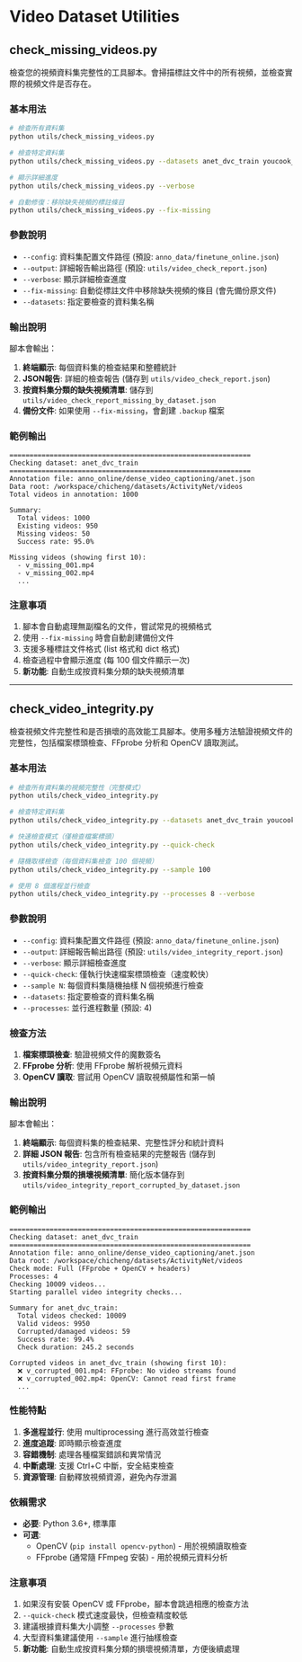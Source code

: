 # Video Dataset Utilities

## check_missing_videos.py

檢查您的視頻資料集完整性的工具腳本。會掃描標註文件中的所有視頻，並檢查實際的視頻文件是否存在。

### 基本用法

```bash
# 檢查所有資料集
python utils/check_missing_videos.py

# 檢查特定資料集
python utils/check_missing_videos.py --datasets anet_dvc_train youcook_dvc_train

# 顯示詳細進度
python utils/check_missing_videos.py --verbose

# 自動修復：移除缺失視頻的標註條目
python utils/check_missing_videos.py --fix-missing
```

### 參數說明

- `--config`: 資料集配置文件路徑 (預設: `anno_data/finetune_online.json`)
- `--output`: 詳細報告輸出路徑 (預設: `utils/video_check_report.json`)
- `--verbose`: 顯示詳細檢查進度
- `--fix-missing`: 自動從標註文件中移除缺失視頻的條目 (會先備份原文件)
- `--datasets`: 指定要檢查的資料集名稱

### 輸出說明

腳本會輸出：

1. **終端顯示**: 每個資料集的檢查結果和整體統計
2. **JSON報告**: 詳細的檢查報告 (儲存到 `utils/video_check_report.json`)
3. **按資料集分類的缺失視頻清單**: 儲存到 `utils/video_check_report_missing_by_dataset.json`
4. **備份文件**: 如果使用 `--fix-missing`，會創建 `.backup` 檔案

### 範例輸出

```
============================================================
Checking dataset: anet_dvc_train
============================================================
Annotation file: anno_online/dense_video_captioning/anet.json
Data root: /workspace/chicheng/datasets/ActivityNet/videos
Total videos in annotation: 1000

Summary:
  Total videos: 1000
  Existing videos: 950
  Missing videos: 50
  Success rate: 95.0%

Missing videos (showing first 10):
  - v_missing_001.mp4
  - v_missing_002.mp4
  ...
```

### 注意事項

1. 腳本會自動處理無副檔名的文件，嘗試常見的視頻格式
2. 使用 `--fix-missing` 時會自動創建備份文件
3. 支援多種標註文件格式 (list 格式和 dict 格式)
4. 檢查過程中會顯示進度 (每 100 個文件顯示一次)
5. **新功能**: 自動生成按資料集分類的缺失視頻清單

---

## check_video_integrity.py

檢查視頻文件完整性和是否損壞的高效能工具腳本。使用多種方法驗證視頻文件的完整性，包括檔案標頭檢查、FFprobe 分析和 OpenCV 讀取測試。

### 基本用法

```bash
# 檢查所有資料集的視頻完整性（完整模式）
python utils/check_video_integrity.py

# 檢查特定資料集
python utils/check_video_integrity.py --datasets anet_dvc_train youcook_dvc_train

# 快速檢查模式（僅檢查檔案標頭）
python utils/check_video_integrity.py --quick-check

# 隨機取樣檢查（每個資料集檢查 100 個視頻）
python utils/check_video_integrity.py --sample 100

# 使用 8 個進程並行檢查
python utils/check_video_integrity.py --processes 8 --verbose
```

### 參數說明

- `--config`: 資料集配置文件路徑 (預設: `anno_data/finetune_online.json`)
- `--output`: 詳細報告輸出路徑 (預設: `utils/video_integrity_report.json`)
- `--verbose`: 顯示詳細檢查進度
- `--quick-check`: 僅執行快速檔案標頭檢查（速度較快）
- `--sample N`: 每個資料集隨機抽樣 N 個視頻進行檢查
- `--datasets`: 指定要檢查的資料集名稱
- `--processes`: 並行進程數量 (預設: 4)

### 檢查方法

1. **檔案標頭檢查**: 驗證視頻文件的魔數簽名
2. **FFprobe 分析**: 使用 FFprobe 解析視頻元資料
3. **OpenCV 讀取**: 嘗試用 OpenCV 讀取視頻屬性和第一幀

### 輸出說明

腳本會輸出：

1. **終端顯示**: 每個資料集的檢查結果、完整性評分和統計資料
2. **詳細 JSON 報告**: 包含所有檢查結果的完整報告 (儲存到 `utils/video_integrity_report.json`)
3. **按資料集分類的損壞視頻清單**: 簡化版本儲存到 `utils/video_integrity_report_corrupted_by_dataset.json`

### 範例輸出

```
============================================================
Checking dataset: anet_dvc_train
============================================================
Annotation file: anno_online/dense_video_captioning/anet.json
Data root: /workspace/chicheng/datasets/ActivityNet/videos
Check mode: Full (FFprobe + OpenCV + headers)
Processes: 4
Checking 10009 videos...
Starting parallel video integrity checks...

Summary for anet_dvc_train:
  Total videos checked: 10009
  Valid videos: 9950
  Corrupted/damaged videos: 59
  Success rate: 99.4%
  Check duration: 245.2 seconds

Corrupted videos in anet_dvc_train (showing first 10):
  ❌ v_corrupted_001.mp4: FFprobe: No video streams found
  ❌ v_corrupted_002.mp4: OpenCV: Cannot read first frame
  ...
```

### 性能特點

1. **多進程並行**: 使用 multiprocessing 進行高效並行檢查
2. **進度追蹤**: 即時顯示檢查進度
3. **容錯機制**: 處理各種檔案錯誤和異常情況
4. **中斷處理**: 支援 Ctrl+C 中斷，安全結束檢查
5. **資源管理**: 自動釋放視頻資源，避免內存泄漏

### 依賴需求

- **必要**: Python 3.6+, 標準庫
- **可選**: 
  - OpenCV (`pip install opencv-python`) - 用於視頻讀取檢查
  - FFprobe (通常隨 FFmpeg 安裝) - 用於視頻元資料分析

### 注意事項

1. 如果沒有安裝 OpenCV 或 FFprobe，腳本會跳過相應的檢查方法
2. `--quick-check` 模式速度最快，但檢查精度較低
3. 建議根據資料集大小調整 `--processes` 參數
4. 大型資料集建議使用 `--sample` 進行抽樣檢查
5. **新功能**: 自動生成按資料集分類的損壞視頻清單，方便後續處理
